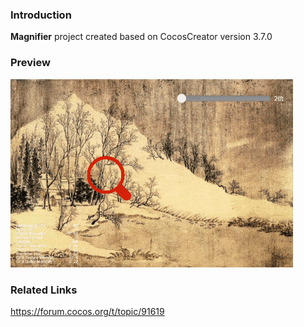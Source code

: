 ### Introduction
**Magnifier** project created based on CocosCreator version 3.7.0

### Preview
![image](../../../gif/202201/2022012056.gif)

### Related Links
https://forum.cocos.org/t/topic/91619